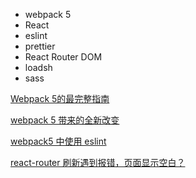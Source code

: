 <!--
 * @Descripttion: 
 * @Author: chelsea.jiang
 * @Date: 2021-01-27 09:41:14
 * @LastEditors: chelsea.jiang
 * @LastEditTime: 2021-03-02 14:44:48
-->
* webpack 5
* React
* eslint
* prettier
* React Router DOM
* loadsh
* sass

[Webpack 5的最完整指南](https://my.oschina.net/u/3913691/blog/4899111)

[webpack 5 带来的全新改变](https://my.oschina.net/u/3913691/blog/4924019)

[webpack5 中使用 eslint](https://my.oschina.net/u/3913691/blog/4926204)

[react-router 刷新遇到报错，页面显示空白？](https://my.oschina.net/u/3913691/blog/4967560)